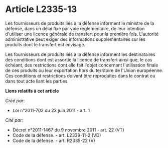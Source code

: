 # Article L2335-13

Les fournisseurs de produits liés à la défense informent le ministre de la défense, dans un délai fixé par voie
réglementaire, de leur intention d'utiliser une licence générale de transfert pour la première fois. L'autorité
administrative peut exiger des informations supplémentaires sur les produits dont le transfert est envisagé. 

Les fournisseurs de produits liés à la défense informent les destinataires des conditions dont est assortie la licence de
transfert ainsi que, le cas échéant, des restrictions dont elle fait l'objet concernant l'utilisation finale de ces produits
ou leur exportation hors du territoire de l'Union européenne. Ces conditions et restrictions doivent être reproduites dans le
contrat ou dans tout acte liant les parties.

**Liens relatifs à cet article**

_Créé par_:

  - Loi n°2011-702 du 22 juin 2011 - art. 1

_Cité par_:

  - Décret n°2011-1467 du 9 novembre 2011 - art. 22 (VT)
  - Code de la défense. - art. L2339-11-2 (VD)
  - Code de la défense. - art. R2335-22 (V)
